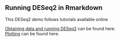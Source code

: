 ## Running DESeq2 in Rmarkdown

This DESeq2 demo follows tutorials available online

[Obtaining data and running DESeq2](https://genviz.org/module-04-expression/0004/02/01/DifferentialExpression/) can be found here. <br>
[Plotting](https://lashlock.github.io/compbio/R_presentation.html) can be found here. 